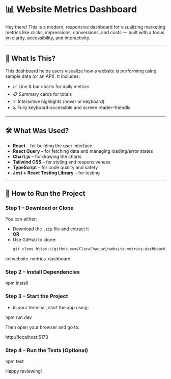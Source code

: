 # 📊 Website Metrics Dashboard

Hey there! This is a modern, responsive dashboard for visualizing marketing metrics like clicks, impressions, conversions, and costs — built with a focus on clarity, accessibility, and interactivity.


---

## 🧠 What Is This?

This dashboard helps users visualize how a website is performing using sample data (or an API). It includes:

- 📈 Line & bar charts for daily metrics
- 📋 Summary cards for totals
- ✨ Interactive highlights (hover or keyboard)
- ♿️ Fully keyboard-accessible and screen reader–friendly


---

## 🛠️ What Was Used?

- **React** – for building the user interface
- **React Query** – for fetching data and managing loading/error states
- **Chart.js** – for drawing the charts
- **Tailwind CSS** – for styling and responsiveness
- **TypeScript** – for code quality and safety
- **Jest + React Testing Library** – for testing


---

## 🚀 How to Run the Project

### Step 1 – Download or Clone

You can either:

- Download the `.zip` file and extract it  
**OR**  
- Use GitHub to clone:
  ```bash
  git clone https://github.com/ClaraChaouat/website-metrics-dashboard.git

cd website-metrics-dashboard


### Step 2 – Install Dependencies

npm install


### Step 3 – Start the Project

- In your terminal, start the app using:

npm run dev

Then open your browser and go to:

http://localhost:5173

### Step 4 – Run the Tests (Optional)

npm test


Happy reviewing!



